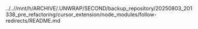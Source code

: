 ../..//mnt/h/ARCHIVE/.UNWRAP/SECOND/backup_repository/20250803_201338_pre_refactoring/cursor_extension/node_modules/follow-redirects/README.md
